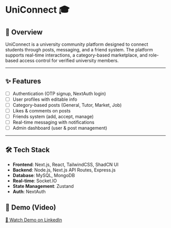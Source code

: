 # UniConnect 🎓

## 📖 Overview
UniConnect is a university community platform designed to connect students through posts, messaging, and a friend system. The platform supports real-time interactions, a category-based marketplace, and role-based access control for verified university members.

---

## ✨ Features
- [ ] Authentication (OTP signup, NextAuth login)  
- [ ] User profiles with editable info  
- [ ] Category-based posts (General, Tutor, Market, Job)  
- [ ] Likes & comments on posts  
- [ ] Friends system (add, accept, manage)  
- [ ] Real-time messaging with notifications  
- [ ] Admin dashboard (user & post management)  

---

## 🛠 Tech Stack
- **Frontend**: Next.js, React, TailwindCSS, ShadCN UI  
- **Backend**: Node.js, Next.js API Routes, Express.js
- **Database**: MySQL, MongoDB  
- **Real-time**: Socket.IO  
- **State Management**: Zustand
- **Auth**: NextAuth

## 🎥 Demo (Video)
<a href="https://www.linkedin.com/posts/hadi-kobeissy-9698a2345_nextjs-fullstackdevelopment-uniconnect-activity-7338509615459917827-_dum?utm_source=share&utm_medium=member_desktop&rcm=ACoAAFZzbOEBAjdx56uC1Aih9MOwRMDiNgfVWR8" target="_blank">🔗 Watch Demo on LinkedIn</a>

  

